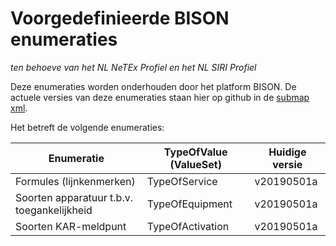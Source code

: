 # Voorgedefinieerde BISON enumeraties

*ten behoeve van het NL NeTEx Profiel en het NL SIRI Profiel*

Deze enumeraties worden onderhouden door het platform BISON.
De actuele versies van deze enumeraties staan hier op github in de [submap xml](http://github.com/BISONNL/predefined/xml).

Het betreft de volgende enumeraties:

Enumeratie                                 | TypeOfValue (ValueSet) | Huidige versie
------------------------------------------ | ---------------------- | ---------------
Formules (lijnkenmerken)                   | TypeOfService          | v20190501a
Soorten apparatuur t.b.v. toegankelijkheid | TypeOfEquipment        | v20190501a
Soorten KAR-meldpunt                       | TypeOfActivation       | v20190501a